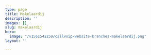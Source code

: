 ```yaml
---
type: page
title: Makelaardij
description: ''
images: []
slug: makelaardij
hero:
  image: "/v1561542250/callvoip-website-branches-makelaardij.png"
layout: ''

---
```

